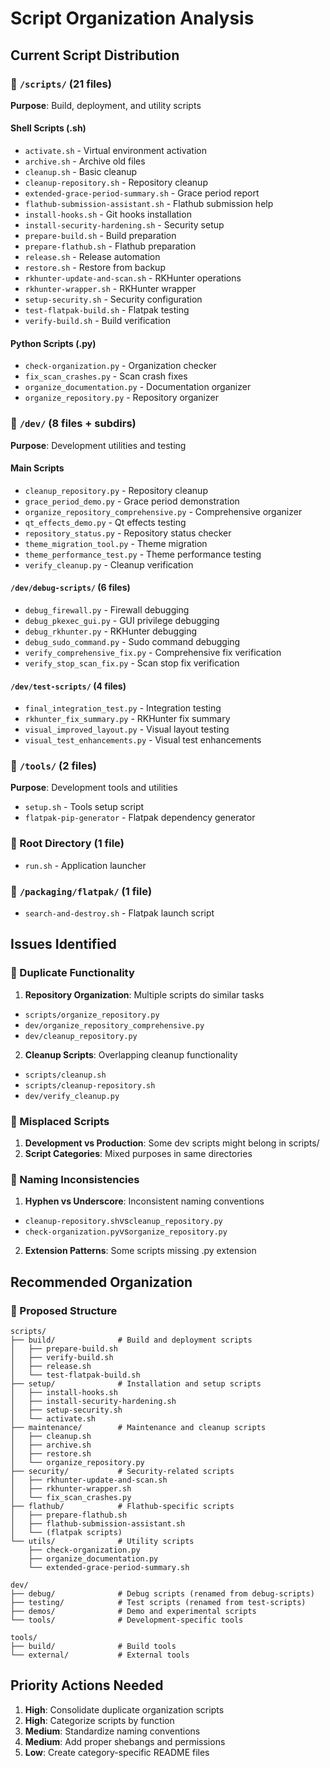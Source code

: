 # Script Organization Analysis

## Current Script Distribution

### 📁 `/scripts/` (21 files)

**Purpose**: Build, deployment, and utility scripts

#### Shell Scripts (.sh)

- `activate.sh` - Virtual environment activation
- `archive.sh` - Archive old files
- `cleanup.sh` - Basic cleanup
- `cleanup-repository.sh` - Repository cleanup
- `extended-grace-period-summary.sh` - Grace period report
- `flathub-submission-assistant.sh` - Flathub submission help
- `install-hooks.sh` - Git hooks installation
- `install-security-hardening.sh` - Security setup
- `prepare-build.sh` - Build preparation
- `prepare-flathub.sh` - Flathub preparation
- `release.sh` - Release automation
- `restore.sh` - Restore from backup
- `rkhunter-update-and-scan.sh` - RKHunter operations
- `rkhunter-wrapper.sh` - RKHunter wrapper
- `setup-security.sh` - Security configuration
- `test-flatpak-build.sh` - Flatpak testing
- `verify-build.sh` - Build verification

#### Python Scripts (.py)

- `check-organization.py` - Organization checker
- `fix_scan_crashes.py` - Scan crash fixes
- `organize_documentation.py` - Documentation organizer
- `organize_repository.py` - Repository organizer

### 📁 `/dev/` (8 files + subdirs)

**Purpose**: Development utilities and testing

#### Main Scripts

- `cleanup_repository.py` - Repository cleanup
- `grace_period_demo.py` - Grace period demonstration
- `organize_repository_comprehensive.py` - Comprehensive organizer
- `qt_effects_demo.py` - Qt effects testing
- `repository_status.py` - Repository status checker
- `theme_migration_tool.py` - Theme migration
- `theme_performance_test.py` - Theme performance testing
- `verify_cleanup.py` - Cleanup verification

#### `/dev/debug-scripts/` (6 files)

- `debug_firewall.py` - Firewall debugging
- `debug_pkexec_gui.py` - GUI privilege debugging
- `debug_rkhunter.py` - RKHunter debugging
- `debug_sudo_command.py` - Sudo command debugging
- `verify_comprehensive_fix.py` - Comprehensive fix verification
- `verify_stop_scan_fix.py` - Scan stop fix verification

#### `/dev/test-scripts/` (4 files)

- `final_integration_test.py` - Integration testing
- `rkhunter_fix_summary.py` - RKHunter fix summary
- `visual_improved_layout.py` - Visual layout testing
- `visual_test_enhancements.py` - Visual test enhancements

### 📁 `/tools/` (2 files)

**Purpose**: Development tools and utilities

- `setup.sh` - Tools setup script
- `flatpak-pip-generator` - Flatpak dependency generator

### 📁 Root Directory (1 file)

- `run.sh` - Application launcher

### 📁 `/packaging/flatpak/` (1 file)

- `search-and-destroy.sh` - Flatpak launch script

## Issues Identified

### 🔴 Duplicate Functionality

1. **Repository Organization**: Multiple scripts do similar tasks
- `scripts/organize_repository.py`
- `dev/organize_repository_comprehensive.py`
- `dev/cleanup_repository.py`
2. **Cleanup Scripts**: Overlapping cleanup functionality
- `scripts/cleanup.sh`
- `scripts/cleanup-repository.sh`
- `dev/verify_cleanup.py`

### 🔴 Misplaced Scripts

1. **Development vs Production**: Some dev scripts might belong in scripts/
2. **Script Categories**: Mixed purposes in same directories

### 🔴 Naming Inconsistencies

1. **Hyphen vs Underscore**: Inconsistent naming conventions
- `cleanup-repository.sh`vs`cleanup_repository.py`
- `check-organization.py`vs`organize_repository.py`
2. **Extension Patterns**: Some scripts missing .py extension

## Recommended Organization

### 📂 Proposed Structure

```text
scripts/
├── build/              # Build and deployment scripts
│   ├── prepare-build.sh
│   ├── verify-build.sh
│   ├── release.sh
│   └── test-flatpak-build.sh
├── setup/              # Installation and setup scripts
│   ├── install-hooks.sh
│   ├── install-security-hardening.sh
│   ├── setup-security.sh
│   └── activate.sh
├── maintenance/        # Maintenance and cleanup scripts
│   ├── cleanup.sh
│   ├── archive.sh
│   ├── restore.sh
│   └── organize_repository.py
├── security/           # Security-related scripts
│   ├── rkhunter-update-and-scan.sh
│   ├── rkhunter-wrapper.sh
│   └── fix_scan_crashes.py
├── flathub/            # Flathub-specific scripts
│   ├── prepare-flathub.sh
│   ├── flathub-submission-assistant.sh
│   └── (flatpak scripts)
└── utils/              # Utility scripts
    ├── check-organization.py
    ├── organize_documentation.py
    └── extended-grace-period-summary.sh

dev/
├── debug/              # Debug scripts (renamed from debug-scripts)
├── testing/            # Test scripts (renamed from test-scripts)
├── demos/              # Demo and experimental scripts
└── tools/              # Development-specific tools

tools/
├── build/              # Build tools
└── external/           # External tools
```

## Priority Actions Needed

1. **High**: Consolidate duplicate organization scripts
2. **High**: Categorize scripts by function
3. **Medium**: Standardize naming conventions
4. **Medium**: Add proper shebangs and permissions
5. **Low**: Create category-specific README files
